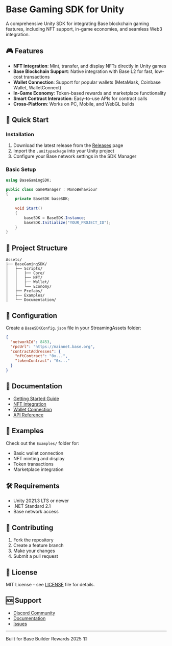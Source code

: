 # Base Gaming SDK for Unity

A comprehensive Unity SDK for integrating Base blockchain gaming features, including NFT support, in-game economies, and seamless Web3 integration.

## 🎮 Features

- **NFT Integration**: Mint, transfer, and display NFTs directly in Unity games
- **Base Blockchain Support**: Native integration with Base L2 for fast, low-cost transactions
- **Wallet Connection**: Support for popular wallets (MetaMask, Coinbase Wallet, WalletConnect)
- **In-Game Economy**: Token-based rewards and marketplace functionality
- **Smart Contract Interaction**: Easy-to-use APIs for contract calls
- **Cross-Platform**: Works on PC, Mobile, and WebGL builds

## 🚀 Quick Start

### Installation

1. Download the latest release from the [Releases](../../releases) page
2. Import the `.unitypackage` into your Unity project
3. Configure your Base network settings in the SDK Manager

### Basic Setup

```csharp
using BaseGamingSDK;

public class GameManager : MonoBehaviour
{
    private BaseSDK baseSDK;
    
    void Start()
    {
        baseSDK = BaseSDK.Instance;
        baseSDK.Initialize("YOUR_PROJECT_ID");
    }
}
```

## 📁 Project Structure

```
Assets/
├── BaseGamingSDK/
│   ├── Scripts/
│   │   ├── Core/
│   │   ├── NFT/
│   │   ├── Wallet/
│   │   └── Economy/
│   ├── Prefabs/
│   ├── Examples/
│   └── Documentation/
```

## 🔧 Configuration

Create a `BaseSDKConfig.json` file in your StreamingAssets folder:

```json
{
  "networkId": 8453,
  "rpcUrl": "https://mainnet.base.org",
  "contractAddresses": {
    "nftContract": "0x...",
    "tokenContract": "0x..."
  }
}
```

## 📖 Documentation

- [Getting Started Guide](./Documentation/GettingStarted.md)
- [NFT Integration](./Documentation/NFTIntegration.md)
- [Wallet Connection](./Documentation/WalletConnection.md)
- [API Reference](./Documentation/APIReference.md)

## 🎯 Examples

Check out the `Examples/` folder for:
- Basic wallet connection
- NFT minting and display
- Token transactions
- Marketplace integration

## 🛠️ Requirements

- Unity 2021.3 LTS or newer
- .NET Standard 2.1
- Base network access

## 🤝 Contributing

1. Fork the repository
2. Create a feature branch
3. Make your changes
4. Submit a pull request

## 📄 License

MIT License - see [LICENSE](LICENSE) file for details.

## 🆘 Support

- [Discord Community](https://discord.gg/base)
- [Documentation](./Documentation/)
- [Issues](../../issues)

---

Built for Base Builder Rewards 2025 🏗️
